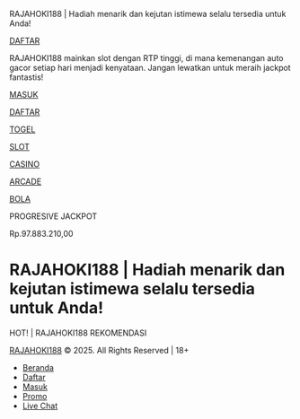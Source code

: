 RAJAHOKI188 | Hadiah menarik dan kejutan istimewa selalu tersedia untuk Anda!



[DAFTAR](https://9win.me/kwtbbovi)

RAJAHOKI188 mainkan slot dengan RTP tinggi, di mana kemenangan auto gacor setiap hari menjadi kenyataan. Jangan lewatkan untuk meraih jackpot fantastis!

[MASUK](https://9win.me/kwtbbovi)

[DAFTAR](https://9win.me/kwtbbovi)

[TOGEL](https://rajahoki88.win "Togel")

[SLOT](https://rajahoki88.win "Slot")

[CASINO](https://rajahoki88.win "Casino")

[ARCADE](https://rajahoki88.win "Arcade")

[BOLA](https://rajahoki88.win "Bola")

PROGRESIVE JACKPOT

Rp.97.883.210,00

RAJAHOKI188 | Hadiah menarik dan kejutan istimewa selalu tersedia untuk Anda!
=============================================================================

HOT! | RAJAHOKI188 REKOMENDASI

  


[RAJAHOKI188](https://rajahoki88.win/) © 2025. All Rights Reserved | 18+

* [Beranda](https://rajahoki88.win/)
* [Daftar](https://9win.me/kwtbbovi)
* [Masuk](https://9win.me/kwtbbovi)
* [Promo](https://9win.me/kwtbbovi)
* [Live Chat](https://jutawanbaru.com/livechat)


 